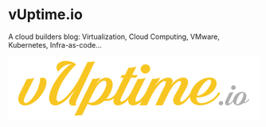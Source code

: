 # vUptime.io

A cloud builders blog: Virtualization, Cloud Computing, VMware, Kubernetes, Infra-as-code…

[![vUptime.io](static/logos/nobg_700px.png)](https://vuptime.io)
